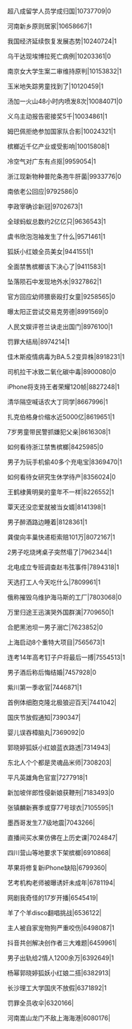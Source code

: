 超八成留学人员学成归国|10737709|0

河南新乡原则居家|10658667|1

我国经济延续恢复发展态势|10240724|1

乌干达现埃博拉死亡病例|10203361|0

南京女大学生案二审维持原判|10153832|1

玉米地失踪男童找到了|10120459|1

汤加一火山48小时内喷发8次|10084071|0

义乌主动报告密接奖5千|10034861|1

姆巴佩拒绝参加国家队合影|10024321|1

槟榔近千亿产业或受影响|10015808|1

冷空气对广东有点抠|9959054|1

浙江现新物种普陀条孢牛肝菌|9933776|0

南依老公回应|9792586|0

李政宰确诊新冠|9702673|1

全球蚂蚁总数约2亿亿只|9636543|1

虞书欣泡泡袖发生了什么|9571461|1

狐妖小红娘全员美女|9441551|1

全面禁售槟榔该下决心了|9411583|1

坠落陨石中发现地外水|9327862|1

官方回应幼师猥亵殴打女童|9258565|0

曝太阳正尝试交易克劳德|8991569|0

人民文娱评苍兰诀走出国门|8976100|1

罚罪大结局|8974214|1

佳木斯疫情病毒为BA.5.2变异株|8918231|1

司机拉干冰致二氧化碳中毒|8900080|0

iPhone将支持王者荣耀120帧|8827248|1

清华隔空喊话农大丁同学|8667996|1

扎克伯格身价缩水近5000亿|8619651|1

7岁男童带民警抓嫌犯父亲|8616308|1

如何看待浙江禁售槟榔|8425985|0

男子为玩手机偷40多个充电宝|8369470|1

如何看待女研究生休学待产|8356024|0

王鹤棣黄明昊的童年不一样|8226552|1

覃天还没恋爱就被当女婿|8141398|1

男子醉酒路边睡着|8128361|1

龚俊向丰巢快递柜索赔101万|8072167|1

2男子吃烧烤桌子突然塌了|7962344|1

北电成立专班调查赵韦弦事件|7894318|1

天选打工人今天吃什么|7809961|1

俄称摧毁乌维护海马斯的工厂|7803068|0

万里归途王迅演哭外国群演|7709650|1

合肥黑池坝一男子溺亡|7623852|0

上海启动8个重特大项目|7565673|1

连考14年高考钉子户将最后一搏|7554513|1

男子酒后称后悔结婚|7457928|0

紫川第一季收官|7446871|1

首例体细胞克隆北极狼迎百天|7441042|

国庆节放假通知|7390347|

婴儿误吞樟脑丸|7369092|0

郭晓婷狐妖小红娘蓝衣路透|7314943|

东北人个个都是灵魂品米师|7308203|

平凡英雄角色官宣|7277918|1

新加坡伴郎性侵新娘获鞭刑|7183493|0

张镇麟新赛季或穿77号球衣|7105595|1

墨西哥发生7.7级地震|7043266|

直播间买水果仿佛在上历史课|7024847|

四川营山等地要求下架槟榔|6910868|

苹果将修复新iPhone缺陷|6799360|

艺考机构老师被曝诱奸未成年|6781194|

网剧我奇怪的17岁开播|6545419|

羊了个羊disco翻唱挑战|6536122|

主人被自家宠物狗严重咬伤|6498087|1

抖音共创解决创作者三大难题|6459961|

男子出轨给2情人1200余万|6392649|1

杨幂郭晓婷狐妖小红娘二搭|6382913|

长沙理工大学国庆不放假|6371892|1

罚罪全员收伞|6320166|

河南嵩山龙门不敌上海海港|6080176|

